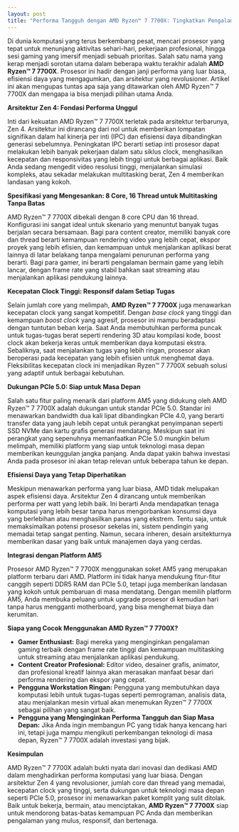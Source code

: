 ```yaml
---
layout: post
title: "Performa Tangguh dengan AMD Ryzen™ 7 7700X: Tingkatkan Pengalaman Komputasi Anda"
---
```


Di dunia komputasi yang terus berkembang pesat, mencari prosesor yang tepat untuk menunjang aktivitas sehari-hari, pekerjaan profesional, hingga sesi gaming yang imersif menjadi sebuah prioritas. Salah satu nama yang kerap menjadi sorotan utama dalam beberapa waktu terakhir adalah **AMD Ryzen™ 7 7700X**. Prosesor ini hadir dengan janji performa yang luar biasa, efisiensi daya yang mengagumkan, dan arsitektur yang revolusioner. Artikel ini akan mengupas tuntas apa saja yang ditawarkan oleh AMD Ryzen™ 7 7700X dan mengapa ia bisa menjadi pilihan utama Anda.

**Arsitektur Zen 4: Fondasi Performa Unggul**

Inti dari kekuatan AMD Ryzen™ 7 7700X terletak pada arsitektur terbarunya, Zen 4. Arsitektur ini dirancang dari nol untuk memberikan lompatan signifikan dalam hal kinerja per inti (IPC) dan efisiensi daya dibandingkan generasi sebelumnya. Peningkatan IPC berarti setiap inti prosesor dapat melakukan lebih banyak pekerjaan dalam satu siklus clock, menghasilkan kecepatan dan responsivitas yang lebih tinggi untuk berbagai aplikasi. Baik Anda sedang mengedit video resolusi tinggi, menjalankan simulasi kompleks, atau sekadar melakukan multitasking berat, Zen 4 memberikan landasan yang kokoh.

**Spesifikasi yang Mengesankan: 8 Core, 16 Thread untuk Multitasking Tanpa Batas**

AMD Ryzen™ 7 7700X dibekali dengan 8 core CPU dan 16 thread. Konfigurasi ini sangat ideal untuk skenario yang menuntut banyak tugas berjalan secara bersamaan. Bagi para content creator, memiliki banyak core dan thread berarti kemampuan rendering video yang lebih cepat, ekspor proyek yang lebih efisien, dan kemampuan untuk menjalankan aplikasi berat lainnya di latar belakang tanpa mengalami penurunan performa yang berarti. Bagi para gamer, ini berarti pengalaman bermain game yang lebih lancar, dengan frame rate yang stabil bahkan saat streaming atau menjalankan aplikasi pendukung lainnya.

**Kecepatan Clock Tinggi: Responsif dalam Setiap Tugas**

Selain jumlah core yang melimpah, **AMD Ryzen™ 7 7700X** juga menawarkan kecepatan clock yang sangat kompetitif. Dengan *base clock* yang tinggi dan kemampuan *boost clock* yang agresif, prosesor ini mampu beradaptasi dengan tuntutan beban kerja. Saat Anda membutuhkan performa puncak untuk tugas-tugas berat seperti rendering 3D atau kompilasi kode, boost clock akan bekerja keras untuk memberikan daya komputasi ekstra. Sebaliknya, saat menjalankan tugas yang lebih ringan, prosesor akan beroperasi pada kecepatan yang lebih efisien untuk menghemat daya. Fleksibilitas kecepatan clock ini menjadikan Ryzen™ 7 7700X sebuah solusi yang adaptif untuk berbagai kebutuhan.

**Dukungan PCIe 5.0: Siap untuk Masa Depan**

Salah satu fitur paling menarik dari platform AM5 yang didukung oleh AMD Ryzen™ 7 7700X adalah dukungan untuk standar PCIe 5.0. Standar ini menawarkan bandwidth dua kali lipat dibandingkan PCIe 4.0, yang berarti transfer data yang jauh lebih cepat untuk perangkat penyimpanan seperti SSD NVMe dan kartu grafis generasi mendatang. Meskipun saat ini perangkat yang sepenuhnya memanfaatkan PCIe 5.0 mungkin belum melimpah, memiliki platform yang siap untuk teknologi masa depan memberikan keunggulan jangka panjang. Anda dapat yakin bahwa investasi Anda pada prosesor ini akan tetap relevan untuk beberapa tahun ke depan.

**Efisiensi Daya yang Tetap Diperhatikan**

Meskipun menawarkan performa yang luar biasa, AMD tidak melupakan aspek efisiensi daya. Arsitektur Zen 4 dirancang untuk memberikan performa per watt yang lebih baik. Ini berarti Anda mendapatkan tenaga komputasi yang lebih besar tanpa harus mengorbankan konsumsi daya yang berlebihan atau menghasilkan panas yang ekstrem. Tentu saja, untuk memaksimalkan potensi prosesor sekelas ini, sistem pendingin yang memadai tetap sangat penting. Namun, secara inheren, desain arsitekturnya memberikan dasar yang baik untuk manajemen daya yang cerdas.

**Integrasi dengan Platform AM5**

Prosesor AMD Ryzen™ 7 7700X menggunakan soket AM5 yang merupakan platform terbaru dari AMD. Platform ini tidak hanya mendukung fitur-fitur canggih seperti DDR5 RAM dan PCIe 5.0, tetapi juga memberikan landasan yang kokoh untuk pembaruan di masa mendatang. Dengan memilih platform AM5, Anda membuka peluang untuk upgrade prosesor di kemudian hari tanpa harus mengganti motherboard, yang bisa menghemat biaya dan kerumitan.

**Siapa yang Cocok Menggunakan AMD Ryzen™ 7 7700X?**

*   **Gamer Enthusiast:** Bagi mereka yang menginginkan pengalaman gaming terbaik dengan frame rate tinggi dan kemampuan multitasking untuk streaming atau menjalankan aplikasi pendukung.
*   **Content Creator Profesional:** Editor video, desainer grafis, animator, dan profesional kreatif lainnya akan merasakan manfaat besar dari performa rendering dan ekspor yang cepat.
*   **Pengguna Workstation Ringan:** Pengguna yang membutuhkan daya komputasi lebih untuk tugas-tugas seperti pemrograman, analisis data, atau menjalankan mesin virtual akan menemukan Ryzen™ 7 7700X sebagai pilihan yang sangat baik.
*   **Pengguna yang Menginginkan Performa Tangguh dan Siap Masa Depan:** Jika Anda ingin membangun PC yang tidak hanya kencang hari ini, tetapi juga mampu mengikuti perkembangan teknologi di masa depan, Ryzen™ 7 7700X adalah investasi yang bijak.

**Kesimpulan**

AMD Ryzen™ 7 7700X adalah bukti nyata dari inovasi dan dedikasi AMD dalam menghadirkan performa komputasi yang luar biasa. Dengan arsitektur Zen 4 yang revolusioner, jumlah core dan thread yang memadai, kecepatan clock yang tinggi, serta dukungan untuk teknologi masa depan seperti PCIe 5.0, prosesor ini menawarkan paket komplit yang sulit ditolak. Baik untuk bekerja, bermain, atau menciptakan, **AMD Ryzen™ 7 7700X** siap untuk mendorong batas-batas kemampuan PC Anda dan memberikan pengalaman yang mulus, responsif, dan bertenaga.
